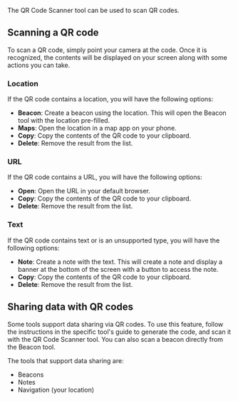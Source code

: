 The QR Code Scanner tool can be used to scan QR codes.

## Scanning a QR code
To scan a QR code, simply point your camera at the code. Once it is recognized, the contents will be displayed on your screen along with some actions you can take.

### Location
If the QR code contains a location, you will have the following options:
- **Beacon**: Create a beacon using the location. This will open the Beacon tool with the location pre-filled.
- **Maps**: Open the location in a map app on your phone.
- **Copy**: Copy the contents of the QR code to your clipboard.
- **Delete**: Remove the result from the list.

### URL
If the QR code contains a URL, you will have the following options:
- **Open**: Open the URL in your default browser.
- **Copy**: Copy the contents of the QR code to your clipboard.
- **Delete**: Remove the result from the list.

### Text
If the QR code contains text or is an unsupported type, you will have the following options:
- **Note**: Create a note with the text. This will create a note and display a banner at the bottom of the screen with a button to access the note.
- **Copy**: Copy the contents of the QR code to your clipboard.
- **Delete**: Remove the result from the list.

## Sharing data with QR codes
Some tools support data sharing via QR codes. To use this feature, follow the instructions in the specific tool's guide to generate the code, and scan it with the QR Code Scanner tool. You can also scan a beacon directly from the Beacon tool.

The tools that support data sharing are:
- Beacons
- Notes
- Navigation (your location)
